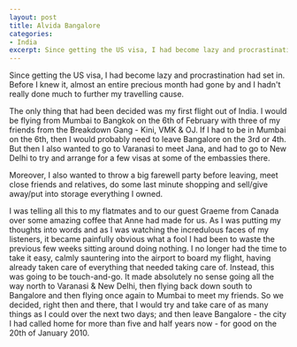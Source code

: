 ```yaml
---
layout: post
title: Alvida Bangalore
categories:
- India
excerpt: Since getting the US visa, I had become lazy and procrastination had set in. Before I knew it, almost an entire precious month had gone by and I hadn't really done much to further my travelling cause.
---
```


Since getting the US visa, I had become lazy and procrastination had set in.
Before I knew it, almost an entire precious month had gone by and I hadn't
really done much to further my travelling cause.

The only thing that had been decided was my first flight out of India. I would
be flying from Mumbai to Bangkok on the 6th of February with three of my friends
from the Breakdown Gang - Kini, VMK & OJ. If I had to be in Mumbai on the 6th,
then I would probably need to leave Bangalore on the 3rd or 4th. But then I also
wanted to go to Varanasi to meet Jana, and had to go to New Delhi to try and
arrange for a few visas at some of the embassies there.

Moreover, I also wanted to throw a big farewell party before leaving, meet close
friends and relatives, do some last minute shopping and sell/give away/put into
storage everything I owned.

I was telling all this to my flatmates and to our guest Graeme from Canada over
some amazing coffee that Anne had made for us. As I was putting my thoughts into
words and as I was watching the incredulous faces of my listeners, it became
painfully obvious what a fool I had been to waste the previous few weeks sitting
around doing nothing. I no longer had the time to take it easy, calmly
sauntering into the airport to board my flight, having already taken care of
everything that needed taking care of. Instead, this was going to be
touch-and-go. It made absolutely no sense going all the way north to Varanasi &
New Delhi, then flying back down south to Bangalore and then flying once again
to Mumbai to meet my friends. So we decided, right then and there, that I would
try and take care of as many things as I could over the next two days; and then
leave Bangalore - the city I had called home for more than five and half years
now - for good on the 20th of January 2010.
